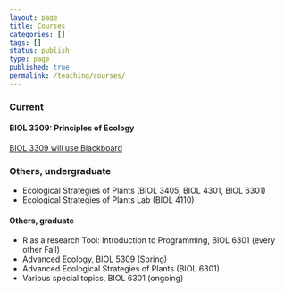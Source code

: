 ```yaml
---
layout: page
title: Courses
categories: []
tags: []
status: publish
type: page
published: true
permalink: /teaching/courses/
---
```

### Current ###

#### BIOL 3309: Principles of Ecology ####
<a href="http://www.depts.ttu.edu/lms/" title="BIOL 3309 will use Blackboard">BIOL 3309 will use Blackboard</a>

### Others, undergraduate ###

- Ecological Strategies of Plants (BIOL 3405, BIOL 4301, BIOL 6301)
- Ecological Strategies of Plants Lab (BIOL 4110)

#### Others, graduate ####

- R as a research Tool: Introduction to Programming, BIOL 6301 (every other Fall)
- Advanced Ecology, BIOL 5309 (Spring)
- Advanced Ecological Strategies of Plants (BIOL 6301)
- Various special topics, BIOL 6301 (ongoing)
